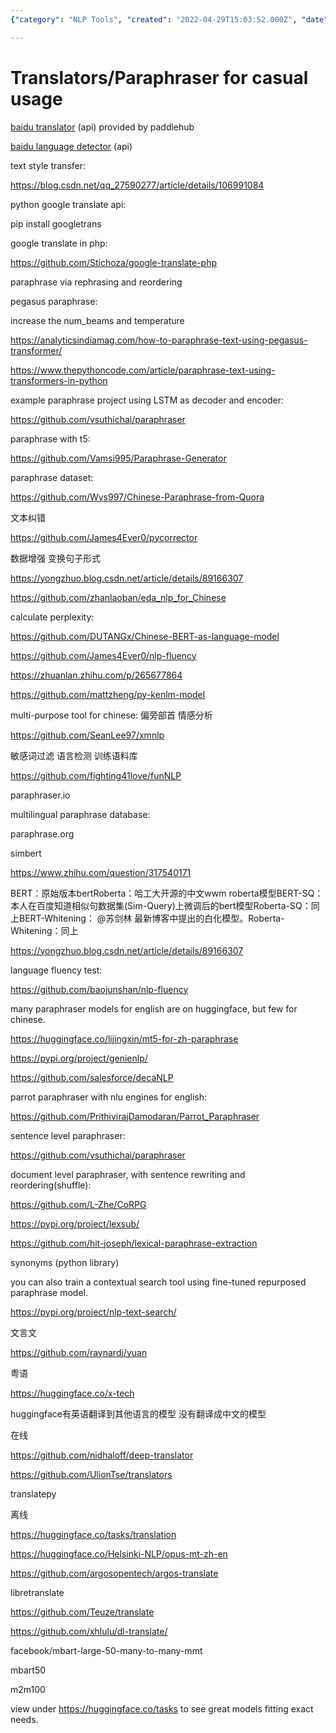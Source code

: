```yaml
---
{"category": "NLP Tools", "created": "2022-04-29T15:03:52.000Z", "date": "2022-04-29 15:03:52", "description": "In this summary, various NLP tools and resources for text paraphrasing, translation, and Chinese language analysis are discussed. These include popular options such as Baidu Translator, Pegasus Paraphrase, Google Translate, LSTM and T5 paraphrase generators, English and sentence-level paraphrasers, contextual search models trained using fine-tuned paraphrase models, open-source libraries, online tools, and 'mbart50', a multilingual language model.", "modified": "2022-09-08T14:31:02.808Z", "tags": ["paraphraser", "rephrase", "text generation", "translator", "洗稿"], "title": "Translators for Casual usage"}

---
```


# Translators/Paraphraser for casual usage

[baidu translator](https://github.com/PaddlePaddle/PaddleHub/blob/e03d11260b86a2f49f896e733d68e82edb0d9286/modules/text/machine_translation/baidu_translate/module.py) (api) provided by paddlehub

[baidu language detector](https://github.com/PaddlePaddle/PaddleHub/blob/37fd44e8000e19a61d74cc35ef08af2cdd3d64b4/modules/text/machine_translation/baidu_language_recognition/module.py) (api)

text style transfer:

https://blog.csdn.net/qq_27590277/article/details/106991084

python google translate api:

pip install googletrans

google translate in php:

https://github.com/Stichoza/google-translate-php

paraphrase via rephrasing and reordering

pegasus paraphrase:

increase the num_beams and temperature

https://analyticsindiamag.com/how-to-paraphrase-text-using-pegasus-transformer/

https://www.thepythoncode.com/article/paraphrase-text-using-transformers-in-python

example paraphrase project using LSTM as decoder and encoder:

https://github.com/vsuthichai/paraphraser

paraphrase with t5:

https://github.com/Vamsi995/Paraphrase-Generator

paraphrase dataset:

https://github.com/Wys997/Chinese-Paraphrase-from-Quora

文本纠错

https://github.com/James4Ever0/pycorrector

数据增强 变换句子形式

https://yongzhuo.blog.csdn.net/article/details/89166307

https://github.com/zhanlaoban/eda_nlp_for_Chinese

calculate perplexity:

https://github.com/DUTANGx/Chinese-BERT-as-language-model

https://github.com/James4Ever0/nlp-fluency

https://zhuanlan.zhihu.com/p/265677864

https://github.com/mattzheng/py-kenlm-model

multi-purpose tool for chinese: 偏旁部首 情感分析

https://github.com/SeanLee97/xmnlp

敏感词过滤 语言检测 训练语料库

https://github.com/fighting41love/funNLP

paraphraser.io

multilingual paraphrase database:

paraphrase.org

simbert

https://www.zhihu.com/question/317540171

BERT：原始版本bertRoberta：哈工大开源的中文wwm roberta模型BERT-SQ：本人在百度知道相似句数据集(Sim-Query)上微调后的bert模型Roberta-SQ：同上BERT-Whitening： @苏剑林 最新博客中提出的白化模型。Roberta-Whitening：同上

https://yongzhuo.blog.csdn.net/article/details/89166307

language fluency test:

https://github.com/baojunshan/nlp-fluency

many paraphraser models for english are on huggingface, but few for chinese.

https://huggingface.co/lijingxin/mt5-for-zh-paraphrase

https://pypi.org/project/genienlp/

https://github.com/salesforce/decaNLP

parrot paraphraser with nlu engines for english:

https://github.com/PrithivirajDamodaran/Parrot_Paraphraser

sentence level paraphraser:

https://github.com/vsuthichai/paraphraser

document level paraphraser, with sentence rewriting and reordering(shuffle):

https://github.com/L-Zhe/CoRPG

https://pypi.org/project/lexsub/

https://github.com/hit-joseph/lexical-paraphrase-extraction

synonyms (python library)

you can also train a contextual search tool using fine-tuned repurposed paraphrase model.

https://pypi.org/project/nlp-text-search/

文言文

https://github.com/raynardj/yuan

粤语

https://huggingface.co/x-tech

huggingface有英语翻译到其他语言的模型 没有翻译成中文的模型

在线

https://github.com/nidhaloff/deep-translator

https://github.com/UlionTse/translators

translatepy

离线

https://huggingface.co/tasks/translation

https://huggingface.co/Helsinki-NLP/opus-mt-zh-en

https://github.com/argosopentech/argos-translate

libretranslate

https://github.com/Teuze/translate

https://github.com/xhlulu/dl-translate/

facebook/mbart-large-50-many-to-many-mmt

mbart50

m2m100

view under https://huggingface.co/tasks to see great models fitting exact needs.
